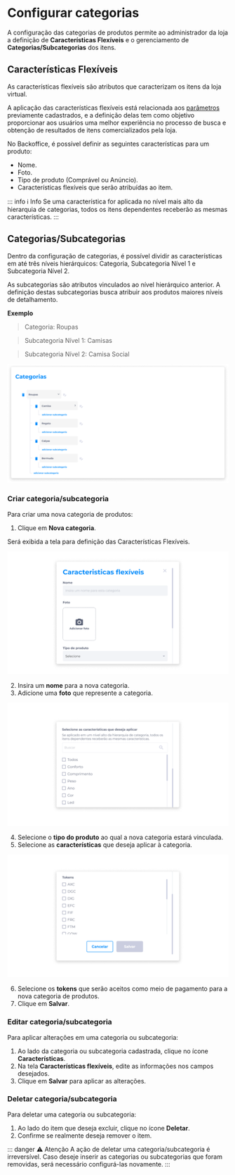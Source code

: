 # Configurar categorias
A configuração das categorias de produtos permite ao administrador da loja a definição de **Características Flexíveis** e o gerenciamento de **Categorias/Subcategorias** dos itens.

## Características Flexíveis
As características flexíveis são atributos que caracterizam os itens da loja virtual.

A aplicação das características flexíveis está relacionada aos [parâmetros](../manage_virtualstore/categories_parameters.md) previamente cadastrados, e a definição delas tem como objetivo proporcionar aos usuários uma melhor experiência no processo de busca e obtenção de resultados de itens comercializados pela loja.

No Backoffice, é possível definir as seguintes características para um produto:

- Nome.
- Foto.
- Tipo de produto (Comprável ou Anúncio).
- Características flexíveis que serão atribuídas ao item.

::: info ℹ️ <infoblocktitle>Info</infoblocktitle>
<infoblocktext>Se uma característica for aplicada no nível mais alto da hierarquia de categorias, todos os itens dependentes receberão as mesmas características.</infoblocktext>
:::

## Categorias/Subcategorias
Dentro da configuração de categorias, é possível dividir as características em até três níveis hierárquicos: Categoria, Subcategoria Nível 1 e Subcategoria Nível 2.

As subcategorias são atributos vinculados ao nível hierárquico anterior. A definição destas subcategorias busca atribuir aos produtos maiores níveis de detalhamento.

**Exemplo**

> <infoblocktext>Categoria: Roupas</infoblocktext>

> <infoblocktext> Subcategoria Nível 1: Camisas</infoblocktext>

> <infoblocktext> Subcategoria Nível 2: Camisa Social</infoblocktext>

![image](../img/manage_virtualstore/categories_flexiblecharacteristics.png)

### Criar categoria/subcategoria
Para criar uma nova categoria de produtos:

1. Clique em **Nova categoria**.

Será exibida a tela para definição das Características Flexíveis.

![image](../img/manage_virtualstore/categories_new1.png)

2. Insira um **nome** para a nova categoria.
3. Adicione uma **foto** que represente a categoria.

![image](../img/manage_virtualstore/categories_new2.png)

4. Selecione o **tipo do produto** ao qual a nova categoria estará vinculada.
5. Selecione as **características** que deseja aplicar à categoria.

![image](../img/manage_virtualstore/categories_new3.png)

6. Selecione os **tokens** que serão aceitos como meio de pagamento para a nova categoria de produtos.
7. Clique em **Salvar**.

### Editar categoria/subcategoria
Para aplicar alterações em uma categoria ou subcategoria:

1. Ao lado da categoria ou subcategoria cadastrada, clique no ícone **Características**.
2. Na tela **Características flexíveis**, edite as informações nos campos desejados.
3. Clique em **Salvar** para aplicar as alterações.

### Deletar categoria/subcategoria
Para deletar uma categoria ou subcategoria:

1. Ao lado do item que deseja excluir, clique no ícone **Deletar**.
2. Confirme se realmente deseja remover o item.

::: danger <dangerblocktitle>⚠️ Atenção</dangerblocktitle>
<dangerblocktext>A ação de deletar uma categoria/subcategoria é irreversível. Caso deseje inserir as categorias ou subcategorias que foram removidas, será necessário configurá-las novamente.</dangerblocktext>
:::